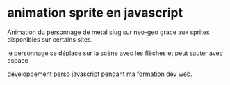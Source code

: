 # animation sprite en javascript
Animation du personnage de metal slug sur neo-geo grace aux sprites disponibles sur certains sites.

le personnage se déplace sur la scène avec les flèches et peut sauter avec espace

développement perso javascript pendant ma formation dev web.
